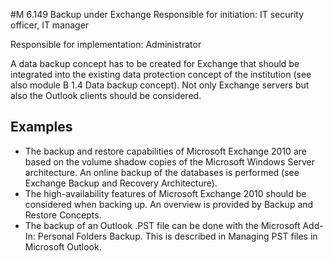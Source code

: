 #M 6.149 Backup under Exchange
Responsible for initiation: IT security officer, IT manager

Responsible for implementation: Administrator

A data backup concept has to be created for Exchange that should be integrated into the existing data protection concept of the institution (see also module B 1.4 Data backup concept). Not only Exchange servers but also the Outlook clients should be considered.



## Examples 
* The backup and restore capabilities of Microsoft Exchange 2010 are based on the volume shadow copies of the Microsoft Windows Server architecture. An online backup of the databases is performed (see Exchange Backup and Recovery Architecture).
* The high-availability features of Microsoft Exchange 2010 should be considered when backing up. An overview is provided by Backup and Restore Concepts.
* The backup of an Outlook .PST file can be done with the Microsoft Add-In: Personal Folders Backup. This is described in Managing PST files in Microsoft Outlook.




